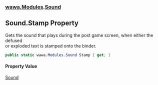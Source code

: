 ### [wawa.Modules](wawa.Modules.md 'wawa.Modules').[Sound](Sound.md 'wawa.Modules.Sound')

## Sound.Stamp Property

Gets the sound that plays during the post game screen, when either the defused  
or exploded text is stamped onto the binder.

```csharp
public static wawa.Modules.Sound Stamp { get; }
```

#### Property Value
[Sound](Sound.md 'wawa.Modules.Sound')